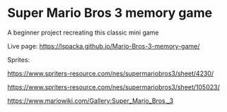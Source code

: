 # Super Mario Bros 3 memory game

A beginner project recreating this classic mini game

Live page: https://lspacka.github.io/Mario-Bros-3-memory-game/

Sprites:
    
https://www.spriters-resource.com/nes/supermariobros3/sheet/4230/
    
https://www.spriters-resource.com/nes/supermariobros3/sheet/105023/
    
https://www.mariowiki.com/Gallery:Super_Mario_Bros._3
